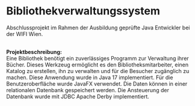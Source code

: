  <h1>Bibliothekverwaltungssystem</h1>
Abschlussprojekt im Rahmen der Ausbildung geprüfte Java Entwickler bei der WIFI Wien.<br><br>

<b>Projektbeschreibung:</b><br>
Eine Bibliothek benötigt ein zuverlässiges Programm zur Verwaltung ihrer Bücher. Dieses
Werkzeug ermöglicht es den Bibliotheksmitarbeiter, einen Katalog zu erstellen, ihn zu
verwalten und für die Besucher zugänglich zu machen.
Diese Anwendung wurde in Java 17 implementiert. Für die Benutzeroberfläche wurde JavaFX verwendet.
Die Daten können in einer relationalen Datenbank gespeichert werden. Die Ansteuerung der Datenbank wurde mit
JDBC Apache Derby implementiert.